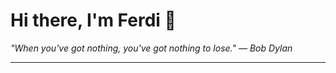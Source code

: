 <h1>Hi there, I'm Ferdi 👋</h1>

<p><em>
  "When you've got nothing, you've got nothing to lose." — Bob Dylan
</em></p>

---
